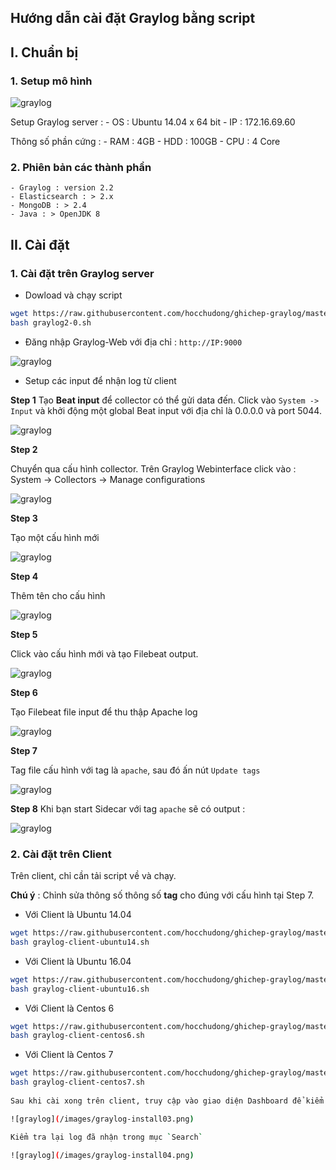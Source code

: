 ## Hướng dẫn cài đặt Graylog bằng script

## I. Chuẩn bị

### 1. Setup mô hình 

![graylog](/images/graylog-install01.png)

Setup Graylog server :
	- OS : Ubuntu 14.04 x 64 bit
	- IP : 172.16.69.60
	
Thông số phần cứng : 
	- RAM : 4GB
	- HDD : 100GB
	- CPU : 4 Core
	
### 2. Phiên bản các thành phần

	- Graylog : version 2.2 
	- Elasticsearch : > 2.x
	- MongoDB : > 2.4
	- Java : > OpenJDK 8
	
## II. Cài đặt 

### 1. Cài đặt trên Graylog server

 - Dowload và chạy script
 
```sh
wget https://raw.githubusercontent.com/hocchudong/ghichep-graylog/master/scripts/graylog2-0.sh
bash graylog2-0.sh
```

 - Đăng nhập Graylog-Web với địa chỉ : `http://IP:9000`
 
![graylog](/images/graylog-install02.png)
 
  - Setup các input để nhận log từ client
 
**Step 1**
Tạo **Beat input** để collector có thể gửi data đến. Click vào `System -> Input` và khởi động một global Beat input với địa chỉ là 0.0.0.0 và port 5044.

![graylog](/graylog/images/step1.png)

**Step 2**

Chuyển qua cấu hình collector. Trên Graylog Webinterface click vào : System -> Collectors -> Manage configurations

![graylog](/graylog/images/step2.png)

**Step 3**

Tạo một cấu hình mới

![graylog](/graylog/images/step3-1.png)

**Step 4**

Thêm tên cho cấu hình

![graylog](/graylog/images/step3-2.png)

**Step 5**

Click vào cấu hình mới và tạo Filebeat output.

![graylog](/graylog/images/step4.png)

**Step 6**

Tạo Filebeat file input để thu thập Apache log

![graylog](/graylog/images/step5.png)

**Step 7**

Tag file cấu hình với tag là `apache`, sau đó ấn nút `Update tags`

![graylog](/graylog/images/step6.png)

**Step 8**
Khi bạn start Sidecar với tag `apache` sẽ có output :

![graylog](/graylog/images/step7.png)
	
### 2. Cài đặt trên Client	

Trên client, chỉ cần tải script về và chạy. 

**Chú ý** : Chỉnh sửa thông số thông số **tag** cho đúng với cấu hình tại Step 7.

 - Với Client là Ubuntu 14.04
 
```sh
wget https://raw.githubusercontent.com/hocchudong/ghichep-graylog/master/scripts/graylog-client-ubuntu14.sh
bash graylog-client-ubuntu14.sh
```

 - Với Client là Ubuntu 16.04
 
```sh
wget https://raw.githubusercontent.com/hocchudong/ghichep-graylog/master/scripts/graylog-client-ubuntu16.sh
bash graylog-client-ubuntu16.sh
```

 - Với Client là Centos 6
 
```sh
wget https://raw.githubusercontent.com/hocchudong/ghichep-graylog/master/scripts/graylog-client-centos6.sh
bash graylog-client-centos6.sh
```

 - Với Client là Centos 7
 
```sh
wget https://raw.githubusercontent.com/hocchudong/ghichep-graylog/master/scripts/graylog-client-centos7.sh
bash graylog-client-centos7.sh
	
Sau khi cài xong trên client, truy cập vào giao diện Dashboard để kiểm tra. Kết quả như ảnh sau là việc cài đặt trên Client đã thành công.

![graylog](/images/graylog-install03.png)

Kiểm tra lại log đã nhận trong mục `Search`

![graylog](/images/graylog-install04.png)

